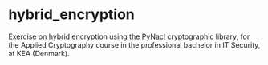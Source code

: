 # hybrid_encryption
Exercise on hybrid encryption using the [PyNacl](https://pynacl.readthedocs.io/en/latest/index.html) cryptographic library, for the Applied Cryptography course in the professional bachelor in IT Security, at KEA (Denmark).
